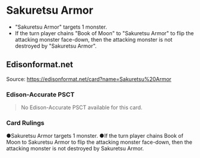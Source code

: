 # Sakuretsu Armor

*   "Sakuretsu Armor" targets 1 monster.
*   If the turn player chains "Book of Moon" to "Sakuretsu Armor" to flip the attacking monster face-down, then the attacking monster is not destroyed by "Sakuretsu Armor".

## Edisonformat.net

Source: https://edisonformat.net/card?name=Sakuretsu%20Armor

### Edison-Accurate PSCT

> No Edison-Accurate PSCT available for this card.

### Card Rulings

●Sakuretsu Armor targets 1 monster.
●If the turn player chains Book of Moon to Sakuretsu Armor to flip the attacking monster face-down, then the attacking monster is not destroyed by Sakuretsu Armor.
            